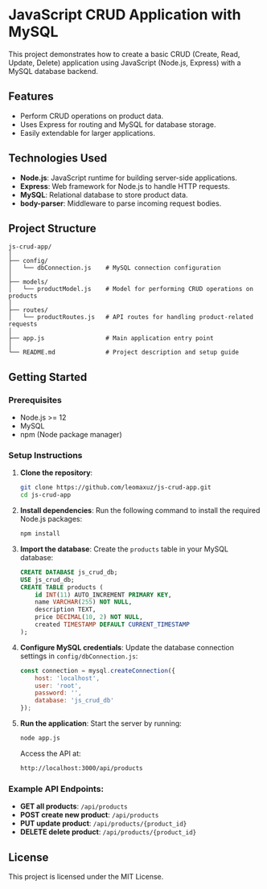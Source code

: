 
# JavaScript CRUD Application with MySQL

This project demonstrates how to create a basic CRUD (Create, Read, Update, Delete) application using JavaScript (Node.js, Express) with a MySQL database backend.

## Features
- Perform CRUD operations on product data.
- Uses Express for routing and MySQL for database storage.
- Easily extendable for larger applications.

## Technologies Used
- **Node.js**: JavaScript runtime for building server-side applications.
- **Express**: Web framework for Node.js to handle HTTP requests.
- **MySQL**: Relational database to store product data.
- **body-parser**: Middleware to parse incoming request bodies.

## Project Structure
```
js-crud-app/
│
├── config/
│   └── dbConnection.js    # MySQL connection configuration
│
├── models/
│   └── productModel.js    # Model for performing CRUD operations on products
│
├── routes/
│   └── productRoutes.js   # API routes for handling product-related requests
│
├── app.js                 # Main application entry point
│
└── README.md              # Project description and setup guide
```

## Getting Started

### Prerequisites
- Node.js >= 12
- MySQL
- npm (Node package manager)

### Setup Instructions
1. **Clone the repository**:
   ```bash
   git clone https://github.com/leomaxuz/js-crud-app.git
   cd js-crud-app
   ```

2. **Install dependencies**:
   Run the following command to install the required Node.js packages:
   ```bash
   npm install
   ```

3. **Import the database**:
   Create the `products` table in your MySQL database:
   ```sql
   CREATE DATABASE js_crud_db;
   USE js_crud_db;
   CREATE TABLE products (
       id INT(11) AUTO_INCREMENT PRIMARY KEY,
       name VARCHAR(255) NOT NULL,
       description TEXT,
       price DECIMAL(10, 2) NOT NULL,
       created TIMESTAMP DEFAULT CURRENT_TIMESTAMP
   );
   ```

4. **Configure MySQL credentials**:
   Update the database connection settings in `config/dbConnection.js`:
   ```js
   const connection = mysql.createConnection({
       host: 'localhost',
       user: 'root',
       password: '',
       database: 'js_crud_db'
   });
   ```

5. **Run the application**:
   Start the server by running:
   ```bash
   node app.js
   ```

   Access the API at:
   ```bash
   http://localhost:3000/api/products
   ```

### Example API Endpoints:
- **GET all products**: `/api/products`
- **POST create new product**: `/api/products`
- **PUT update product**: `/api/products/{product_id}`
- **DELETE delete product**: `/api/products/{product_id}`

## License
This project is licensed under the MIT License.

